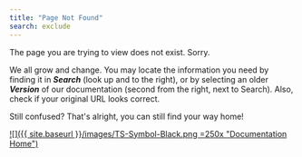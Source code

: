 ```yaml
---
title: "Page Not Found"
search: exclude
---  
```


The page you are trying to view does not exist. Sorry.

We all grow and change. You may locate the information you need by finding it in ***Search*** \(look up and to the right\), or by selecting an older ***Version*** of our documentation \(second from the right, next to Search\). Also, check if your original URL looks correct.

Still confused? That's alright, you can still find your way home!

[![]({{ site.baseurl }}/images/TS-Symbol-Black.png =250x "Documentation Home")](http://docs.thoughtspot.com)
